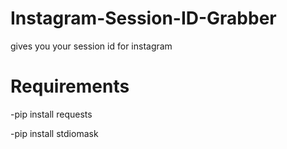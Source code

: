 # Instagram-Session-ID-Grabber
gives you your session id for instagram
# Requirements
 -pip install requests
 
 -pip install stdiomask

